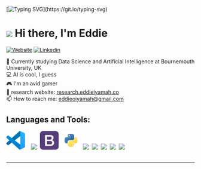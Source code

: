 

<!---
eddieiyamah/eddieiyamah is a ✨ special ✨ repository because its `README.md` (this file) appears on your GitHub profile.
You can click the Preview link to take a look at your changes.
--->
[![Typing SVG](https://readme-typing-svg.herokuapp.com?font=Courier+new&color=%23808080&size=40&width=800&duration=6969&lines=Welcome+to+my+profile!)](https://git.io/typing-svg)
# <img src="https://raw.githubusercontent.com/iampavangandhi/iampavangandhi/master/gifs/Hi.gif" width="30px"> Hi there, I'm Eddie

[![Website](https://img.shields.io/badge/research.eddieiyamah.co-grey?style=for-the-badge&url=https%3A%2F%2Fkevinfeng.ga)](https://research.eddieiyamah.co/)
[![Linkedin](https://img.shields.io/badge/LinkedIn-blue?style=for-the-badge&logo=linkedin&labelColor=blue&link=https://www.linkedin.com/in/eddieiyamah/)](https://www.linkedin.com/in/eddieiyamah/)

:school: Currently studying Data Science and Artificial Intelligence at Bournemouth University, UK</br>
:computer: AI is cool, I guess</br>
:video_game: I'm an avid gamer</br>
🔗 research website: [research.eddieiyamah.co](https://research.eddieiyamah.co)</br>
:mailbox: How to reach me: <a href="mailto:eddieoiyamah@gmail.com">eddieoiyamah@gmail.com</a>


## Languages and Tools:
<div>
  <img width=50px src="https://raw.githubusercontent.com/github/explore/80688e429a7d4ef2fca1e82350fe8e3517d3494d/topics/visual-studio-code/visual-studio-code.png">&nbsp;&nbsp;&nbsp;
  <img width=50px src="https://upload.wikimedia.org/wikipedia/commons/thumb/1/1d/PyCharm_Icon.svg/512px-PyCharm_Icon.svg.png">&nbsp;
  <img width=50px src="https://raw.githubusercontent.com/github/explore/80688e429a7d4ef2fca1e82350fe8e3517d3494d/topics/bootstrap/bootstrap.png">&nbsp;
  <img width=50px src="https://raw.githubusercontent.com/github/explore/80688e429a7d4ef2fca1e82350fe8e3517d3494d/topics/python/python.png">&nbsp;
  <img width=50px src="https://upload.wikimedia.org/wikipedia/commons/thumb/a/ae/Keras_logo.svg/2048px-Keras_logo.svg.png">&nbsp;
  <img width=50px src="https://upload.wikimedia.org/wikipedia/commons/thumb/2/2d/Tensorflow_logo.svg/1200px-Tensorflow_logo.svg.png">&nbsp;   
  <img width=50px src="https://upload.wikimedia.org/wikipedia/commons/thumb/2/21/Matlab_Logo.png/1144px-Matlab_Logo.png">&nbsp;  
  <img width=50px src="https://upload.wikimedia.org/wikipedia/commons/thumb/5/5f/Windows_logo_-_2012.svg/2048px-Windows_logo_-_2012.svg.png">&nbsp;
  <img width=50px src="https://upload.wikimedia.org/wikipedia/commons/7/71/Finder_icon_macOS_Yosemite.png">&nbsp;

</div>

</br>

<!-- ## My Workspace:-->
<!-- <img height=40 src="https://img.shields.io/badge/windows-%230078D6.svg?&style=for-the-badge&logo=windows&logoColor=white"></br>
<img height=40 src="https://img.shields.io/badge/Zen 2-Ryzen%203700X-%23ED1C24?style=for-the-badge&logo=AMD"></br>
<img height=40 src="https://img.shields.io/badge/Corsair-Vengeance RGB PRO 16 GB-%23ffd900?style=for-the-badge&logo=corsair"></br>
<img height=40 src="https://img.shields.io/badge/RDNA%202-RX%206800-%23ED1C24?style=for-the-badge&logo=AMD"></br>
<img height=40 src="https://img.shields.io/badge/ROG%20STRIX-B550--F-%23000000?style=for-the-badge&logo=asus"></br>
<img height=40 src="https://img.shields.io/badge/Corsair-RM750x-%23ffd900?style=for-the-badge&logo=corsair"></br>
<img height=40 src="https://img.shields.io/badge/WD__Black-SN750 500 GB-%23000000?style=for-the-badge&logo=westerndigital"></br>
<img height=40 src="https://img.shields.io/badge/BarraCuda-2%20TB-%236EBE49?style=for-the-badge&logo=seagate"></br> -->

---
